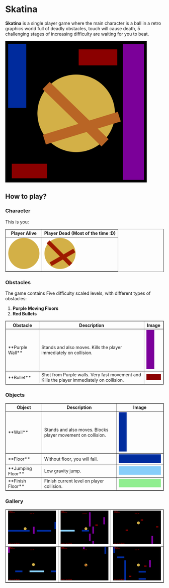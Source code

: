 # Skatina

**Skatina** is a single player game where the main character is a ball in a retro graphics world full of deadly obstacles, touch will cause death, 5 challenging stages of increasing difficulty are waiting for you to beat.

   <img src="https://github.com/idanbachar/skatina-game/raw/master/images/cover/cover.png?raw=true" width="450" />

## How to play?

### Character

This is you:
<table border="1" cellspacing="0">
 <tr>
  <th>Player Alive</th>
  <th>Player Dead (Most of the time :D)</th>
 </tr>
 <tr>
  <td>
   <img src="https://raw.githubusercontent.com/idanbachar/skatina-game/master/images/player/player.png" width="100" />
  </td>
  <td>
   <img src="https://raw.githubusercontent.com/idanbachar/skatina-game/master/images/player/player_dead.png" width="100" />
  </td>
 </tr>
</table>

### Obstacles

The game contains Five difficulty scaled levels, with different types of obstacles:
1. **Purple Moving Floors**
2. **Red Bullets**

<table border="1" cellspacing="0">
 <tr>
  <th>Obstacle</th>
  <th>Description</th>
  <th>Image</th>
 </tr>
 <tr>
  <td>**Purple Wall**</td>
  <td>Stands and also moves. Kills the player immediately on collision.</td>
  <td>
   <img src="https://raw.githubusercontent.com/idanbachar/skatina-game/master/images/obstacles/wall_obstacle.png" width="25" />
  </td>
 </tr>
 <tr>
 	<td>**Bullet**</td>
  	<td>Shot from Purple walls. Very fast movement and Kills the player immediately on collision.</td>
  <td>
   <img src="https://raw.githubusercontent.com/idanbachar/skatina-game/master/images/obstacles/bullet.png" width="50" />
  </td>
 </tr>
</table>

### Objects

<table border="1" cellspacing="0">
 <tr>
  <th>Object</th>
  <th>Description</th>
  <th>Image</th>
 </tr>
 <tr>
  <td>**Wall**</td>
  <td>Stands and also moves. Blocks player movement on collision.</td>
  <td>
   <img src="https://raw.githubusercontent.com/idanbachar/skatina-game/master/images/objects/wall.png" width="25" />
  </td>
 </tr>
 <tr>
 	<td>**Floor**</td>
  	<td>Without floor, you will fall.</td>
  <td>
   <img src="https://raw.githubusercontent.com/idanbachar/skatina-game/master/images/objects/floor.png" width="250" />
  </td>
 </tr>
  <tr>
 	<td>**Jumping Floor**</td>
  	<td>Low gravity jump.</td>
  <td>
   <img src="https://raw.githubusercontent.com/idanbachar/skatina-game/master/images/objects/jumping_floor.png" width="250" />
  </td>
 </tr>
   <tr>
 	<td>**Finish Floor**</td>
  	<td>Finish current level on player collision.</td>
  <td>
   <img src="https://raw.githubusercontent.com/idanbachar/skatina-game/master/images/objects/finish_floor.png" width="250" />
  </td>
 </tr>
</table>

### Gallery
<table border="1" cellspacing="0">
 <tr>
  <td>
   <img src="https://raw.githubusercontent.com/idanbachar/skatina-game/master/images/gameplay/gameplay_1.png" width="350" />
  </td>
  <td>
   <img src="https://raw.githubusercontent.com/idanbachar/skatina-game/master/images/gameplay/gameplay_2.png" width="350" />
  </td>
   <td>
   <img src="https://raw.githubusercontent.com/idanbachar/skatina-game/master/images/gameplay/gameplay_3.png" width="350" />
  </td>
 </tr>
 <tr>
  <td>
   <img src="https://raw.githubusercontent.com/idanbachar/skatina-game/master/images/gameplay/gameplay_4.png" width="350" />
  </td>
  <td>
   <img src="https://raw.githubusercontent.com/idanbachar/skatina-game/master/images/gameplay/gameplay_5.png" width="350" />
  </td>
   <td>
   <img src="https://raw.githubusercontent.com/idanbachar/skatina-game/master/images/gameplay/gameplay_6.png" width="350" />
  </td>
 </tr>
</table>
